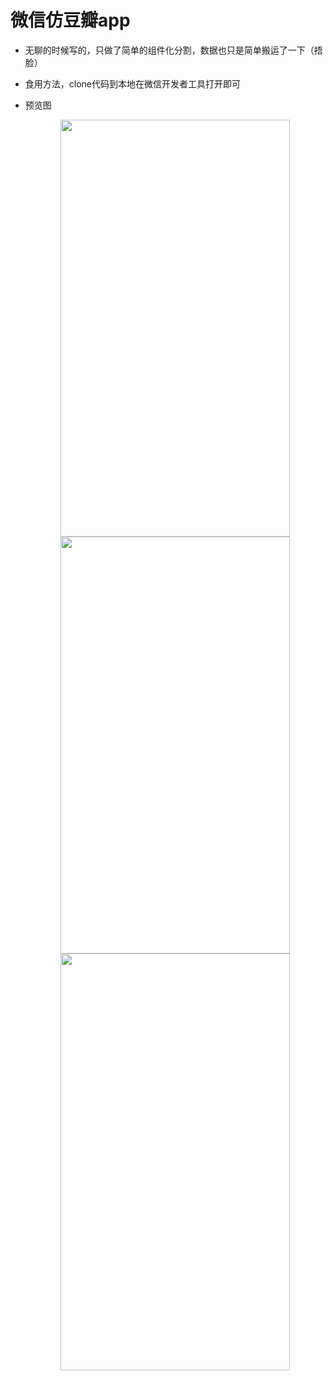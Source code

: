 # 微信仿豆瓣app
* 无聊的时候写的，只做了简单的组件化分割，数据也只是简单搬运了一下（捂脸）

* 食用方法，clone代码到本地在微信开发者工具打开即可

* 预览图

  <div align="center">
    <img src="https://imgcache.vikduo.com/oss/a0b1f7d746fbb54126faff5724b251f6.jpg" width="367" height="667" align=center />
    <img src="https://imgcache.vikduo.com/oss/6d6919fcc08785bbc416fe27d253b3ec.jpg" width="367" height="667" align=center />
    <img src="https://imgcache.vikduo.com/oss/a9e3638c64134d5c4993d96e1d0a0bb9.jpg" width="367" height="667" align=center />
  </div>